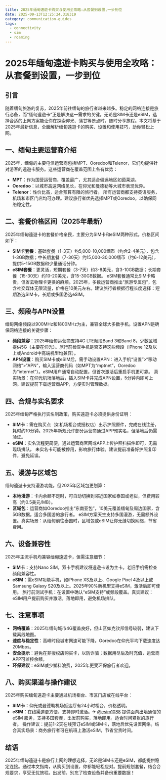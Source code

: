 ```yaml
---
title: 2025年缅甸遠遊卡购买与使用全攻略:从套餐到设置,一步到位
date: 2025-09-13T12:25:24.318319
category: communication-guides
tags:
  - connectivity
  - sim
  - roaming
---
```


# 2025年缅甸遠遊卡购买与使用全攻略：从套餐到设置，一步到位

## 引言
随着缅甸旅游的复苏，2025年前往缅甸的旅行者越来越多。稳定的网络连接是旅行必备，而“缅甸遠遊卡”正是解决这一需求的关键。无论是SIM卡还是eSIM，选择合适的上网方案能让你在探索仰光、蒲甘等景点时，随时分享旅程。本文将基于2025年最新信息，全面解析缅甸遠遊卡的购买、设置和使用技巧，助你轻松上网。

## 一、缅甸主要运营商介绍
2025年，缅甸的主要电信运营商包括MPT、Ooredoo和Telenor，它们均提供针对游客的遠遊卡服务。这些运营商在覆盖范围上各有优势：
- **MPT**：作为国营运营商，覆盖最广，尤其适合偏远地区如茵莱湖。
- **Ooredoo**：以城市高速网络见长，在仰光和曼德勒等大城市表现优异。
- **Telenor**：性价比高，适合预算有限的旅行者。
所有运营商都支持英语服务，机场和市区门店均可办理。建议旅行者优先选择MPT或Ooredoo，以确保网络稳定性。

## 二、套餐价格区间（2025年最新）
2025年缅甸遠遊卡的套餐价格亲民，主要分为SIM卡和eSIM两种形式，价格区间如下：
- **SIM卡套餐**：基础套餐（1-3天）约5,000-10,000缅币（约合2-4美元），包含1-3GB数据；中长期套餐（7-30天）约15,000-30,000缅币（约6-12美元），提供5-15GB数据和少量通话分钟。
- **eSIM套餐**：更灵活，短期套餐（3-7天）约3-8美元，含3-10GB数据；长期套餐（15-30天）约10-20美元，含15-30GB数据。
eSIM套餐通常比SIM卡略贵，但省去物理卡更换的麻烦。2025年，多数运营商推出“旅游专属包”，包含社交媒体无限流量，价格在10美元左右。建议旅行者根据行程长度选择：短期游选SIM卡，长期或多国游选eSIM。

## 三、频段与APN设置
缅甸网络频段以900MHz和1800MHz为主，兼容全球大多数手机。设置APN是确保网络连接的关键步骤：
- **频段兼容**：2025年缅甸运营商支持4G LTE频段Band 3和Band 8，少数区域提供5G（主要在仰光）。旅行前检查手机是否支持这些频段（iPhone 12及以上或Android中高端机型均兼容）。
- **APN设置**：购买SIM卡或eSIM后，需手动设置APN：进入手机“设置”>“移动网络”>“APN”，输入运营商代码（如MPT为“mptnet”，Ooredoo为“internet”）。eSIM用户通常自动配置，但首次激活后重启手机更可靠。
真实场景：在仰光机场落地后，插入SIM卡并完成APN设置，5分钟内即可上网。建议提前下载运营商APP，方便实时管理数据。

## 四、合规与实名要求
2025年缅甸严格执行实名制政策，购买遠遊卡必须提供身份证明：
- **SIM卡**：需在购买点（如机场柜台或授权店）出示护照原件，完成在线注册，耗时约10分钟。2025年新规允许部分运营商通过APP预实名，但落地后仍需验证。
- **eSIM**：实名流程更简便，通过运营商官网或APP上传护照扫描件即可，无需现场排队。
未实名卡可能被停用，影响旅行体验。建议提前准备好护照复印件，避免延误。

## 五、漫游与区域包
缅甸遠遊卡支持漫游功能，但2025年区域包更划算：
- **本地漫游**：卡内余额不足时，可自动切换到邻近国家如泰国或老挝，但费用较高（约0.5美元/MB）。
- **区域包**：运营商如Ooredoo推出“东南亚包”，10美元覆盖缅甸及周边国家，含5GB数据。适合多国游的旅行者。
eSIM方案天生支持多国漫游，无需额外设置。真实场景：从缅甸前往泰国时，区域包或eSIM让你无缝切换网络，节省费用。

## 六、设备兼容性
2025年主流手机均兼容缅甸遠遊卡，但需注意细节：
- **SIM卡**：支持Nano SIM，双卡手机建议将遠遊卡设为主卡。老旧手机需检查频段兼容性。
- **eSIM**：需eSIM功能手机，如iPhone XS及以上、Google Pixel 4及以上或Samsung Galaxy S20及以上。2025年90%新机型支持eSIM，激活后即可使用。
旅行前测试手机：在设置中确认“eSIM支持”或频段覆盖。真实建议：eSIM用户提前购买并激活，落地即用，避免机场排队。

## 七、注意事项
- **网络覆盖**：2025年缅甸城市4G覆盖良好，但山区如克钦邦信号较弱，建议下载离线地图。
- **速度与稳定性**：高峰时段城市网速可能下降，Ooredoo在仰光平均下载速度达20Mbps。
- **安全提示**：避免在非授权店购买卡，以防诈骗；数据用尽后及时充值，运营商APP可监控余额。
- **环保建议**：eSIM减少塑料浪费，2025年更受环保旅行者欢迎。

## 八、购买渠道与操作建议
2025年购买缅甸遠遊卡主要通过机场柜台、市区门店或在线平台：
- **SIM卡**：仰光或曼德勒机场抵达厅有24小时柜台，价格透明。
- **eSIM**：在线渠道更方便，支持即时激活。✈ [@esim1088](https://t.me/s/esim1088) 提供面向出境通信的 eSIM 服务，支持多国套餐，出发前购买，落地即用。适合时间紧张的旅行者。
操作建议：提前1-2天在线预订eSIM或SIM卡，落地后优先设置网络。结合真实场景：商务旅行者可在航班上激活eSIM，节省宝贵时间。

## 结语
2025年缅甸遠遊卡是旅行上网的理想选择，无论是SIM卡还是eSIM，都能提供稳定连接。通过本文指南，从购买到设置，你都能轻松应对。提前规划套餐，结合合规要求，享受无忧旅程。出发前，别忘了检查设备并备份重要数据！